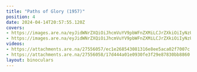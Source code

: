 ```yaml
---
title: "Paths of Glory (1957)"
position: 4
date: 2024-04-14T20:57:55.120Z
covers: 
- https://images.are.na/eyJidWNrZXQiOiJhcmVuYV9pbWFnZXMiLCJrZXkiOiIyNzU1NjA1Ny9vcmlnaW5hbF8xMWE1ODI2NzllYjU3OTJkMjAyNDA0MTQtMi1rYzlhcGcucG5nIiwiZWRpdHMiOnsicmVzaXplIjp7IndpZHRoIjoxODAwLCJoZWlnaHQiOjE4MDAsImZpdCI6Imluc2lkZSIsIndpdGhvdXRFbmxhcmdlbWVudCI6dHJ1ZX0sIndlYnAiOnsicXVhbGl0eSI6NjV9LCJqcGVnIjp7InF1YWxpdHkiOjY1fSwicm90YXRlIjpudWxsfX0=?bc=0
- https://images.are.na/eyJidWNrZXQiOiJhcmVuYV9pbWFnZXMiLCJrZXkiOiIyNzU1NjA1OC9vcmlnaW5hbF8zNjRlMGExZDIwYWEyMTdmMjAyNDA0MTQtMi1maWVvb20ucG5nIiwiZWRpdHMiOnsicmVzaXplIjp7IndpZHRoIjoxODAwLCJoZWlnaHQiOjE4MDAsImZpdCI6Imluc2lkZSIsIndpdGhvdXRFbmxhcmdlbWVudCI6dHJ1ZX0sIndlYnAiOnsicXVhbGl0eSI6NjV9LCJqcGVnIjp7InF1YWxpdHkiOjY1fSwicm90YXRlIjpudWxsfX0=?bc=0
videos: 
- https://attachments.are.na/27556057/ec1e268543081316e8ee5aca02f7007c.mp4?1713128276
- https://attachments.are.na/27556058/17d444a01e0930fe3f29e87830bb8860.mp4?1713128277
layout: binoculars
---
```


